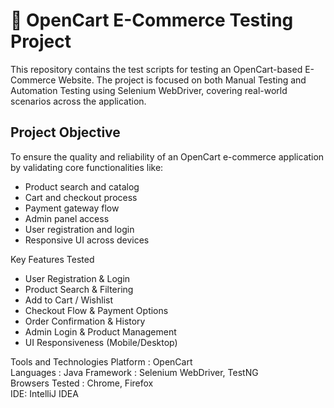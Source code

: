 # 🛒 OpenCart E-Commerce Testing Project

This repository contains the test scripts for testing an OpenCart-based E-Commerce Website. The project is focused on both Manual Testing and Automation Testing using Selenium WebDriver, covering real-world scenarios across the application.


##  Project Objective

To ensure the quality and reliability of an OpenCart e-commerce application by validating core functionalities like:

- Product search and catalog
- Cart and checkout process
- Payment gateway flow
- Admin panel access
- User registration and login
- Responsive UI across devices

 Key Features Tested
- User Registration & Login
- Product Search & Filtering
- Add to Cart / Wishlist
- Checkout Flow & Payment Options
- Order Confirmation & History
- Admin Login & Product Management
- UI Responsiveness (Mobile/Desktop)

Tools and Technologies
Platform : OpenCart  
Languages : Java 
Framework : Selenium WebDriver, TestNG    
Browsers Tested : Chrome, Firefox  
IDE: IntelliJ IDEA   
